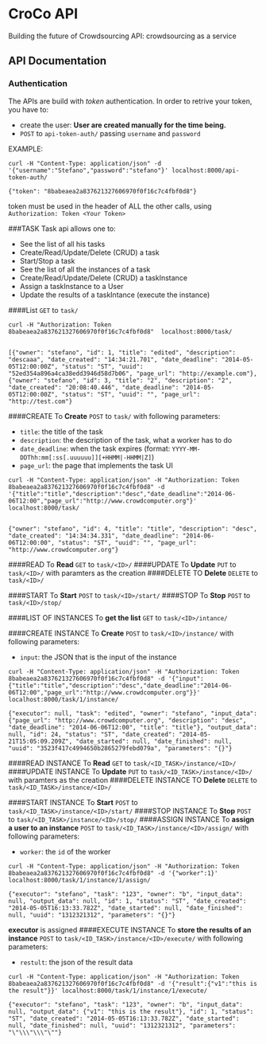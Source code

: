 # CroCo API


Building the future of Crowdsourcing API: crowdsourcing as a service

## API Documentation

### Authentication
The APIs are build with *token* authentication.
In order to retrive your token, you have to:
- create the user: **User are created manually for the time being.**
- `POST` to `api-token-auth/` passing `username` and `password`

EXAMPLE:
```
curl -H "Content-Type: application/json" -d '{"username":"Stefano","password":"stefano"}' localhost:8000/api-token-auth/

{"token": "8babeaea2a837621327606970f0f16c7c4fbf0d8"}
```

token must be used in the header of ALL the other calls, using  `Authorization: Token <Your Token>`

###TASK
Task api allows one to:
- See the list of all his tasks
- Create/Read/Update/Delete (CRUD) a task
- Start/Stop a task 
- See the list of all the instances of a task
- Create/Read/Update/Delete (CRUD) a taskInstance
- Assign a taskInstance to a User
- Update the results of a taskIntance (execute the instance) 

####List
`GET` to `task/`
```
curl -H "Authorization: Token 8babeaea2a837621327606970f0f16c7c4fbf0d8"  localhost:8000/task/


[{"owner": "stefano", "id": 1, "title": "edited", "description": "descaaa", "date_created": "14:34:21.701", "date_deadline": "2014-05-05T12:00:00Z", "status": "ST", "uuid": "52ed354a896a4ca38edd3946d58d7b06", "page_url": "http://example.com"}, {"owner": "stefano", "id": 3, "title": "2", "description": "2", "date_created": "20:08:40.446", "date_deadline": "2014-05-05T12:00:00Z", "status": "ST", "uuid": "", "page_url": "http://test.com"}
```

####CREATE
To **Create** `POST` to `task/` with following parameters:
- `title`: the title of the task
- `description`: the description of the task, what a worker has to do
- `date_deadline`: when the task expires (format: `YYYY-MM-DDThh:mm[:ss[.uuuuuu]][+HHMM|-HHMM|Z]`)
- `page_url`: the page that implements the task UI 

```
curl -H "Content-Type: application/json" -H "Authorization: Token 8babeaea2a837621327606970f0f16c7c4fbf0d8" -d '{"title":"title","description":"desc","date_deadline":"2014-06-06T12:00","page_url":"http://www.crowdcomputer.org"}' localhost:8000/task/


{"owner": "stefano", "id": 4, "title": "title", "description": "desc", "date_created": "14:34:34.331", "date_deadline": "2014-06-06T12:00:00", "status": "ST", "uuid": "", "page_url": "http://www.crowdcomputer.org"}
```
####READ
To **Read** `GET` to `task/<ID>/`
####UPDATE
To **Update** `PUT` to `task/<ID>/` with paramters as the creation
####DELETE
TO **Delete** `DELETE` to `task/<ID>/`

####START
To **Start** `POST` to `task/<ID>/start/`
####STOP
To **Stop** `POST` to `task/<ID>/stop/`

####LIST OF INSTANCES
To **get the list** `GET` to `task/<ID>/intance/`

####CREATE INSTANCE
To **Create** `POST` to `task/<ID>/instance/` with following parameters:
- `input`: the JSON that is the input of the instance

```
curl -H "Content-Type: application/json" -H "Authorization: Token 8babeaea2a837621327606970f0f16c7c4fbf0d8" -d '{"input":{"title":"title","description":"desc","date_deadline":"2014-06-06T12:00","page_url":"http://www.crowdcomputer.org"}}' localhost:8000/task/1/instance/

{"executor": null, "task": "edited", "owner": "stefano", "input_data": {"page_url": "http://www.crowdcomputer.org", "description": "desc", "date_deadline": "2014-06-06T12:00", "title": "title"}, "output_data": null, "id": 24, "status": "ST", "date_created": "2014-05-21T15:05:09.209Z", "date_started": null, "date_finished": null, "uuid": "3523f417c4994650b2865279febd079a", "parameters": "{}"}
```
####READ INSTANCE
To **Read** `GET` to `task/<ID_TASK>/instance/<ID>/`
####UPDATE INSTANCE
To **Update** `PUT` to `task/<ID_TASK>/instance/<ID>/` with paramters as the creation
####DELETE INSTANCE
TO **Delete** `DELETE` to `task/<ID_TASK>/instance/<ID>/`

####START INSTANCE
To **Start** `POST` to `task/<ID_TASK>/instance/<ID>/start/`
####STOP INSTANCE
To **Stop** `POST` to `task/<ID_TASK>/instance/<ID>/stop/`
####ASSIGN INSTANCE
To **assign a user to an instance** `POST` to `task/<ID_TASK>/instance/<ID>/assign/` with following parameters: 
- `worker`: the `id` of the worker

```
curl -H "Content-Type: application/json" -H "Authorization: Token 8babeaea2a837621327606970f0f16c7c4fbf0d8" -d '{"worker":1}' localhost:8000/task/1/instance/1/assign/

{"executor": "stefano", "task": "123", "owner": "b", "input_data": null, "output_data": null, "id": 1, "status": "ST", "date_created": "2014-05-05T16:13:33.782Z", "date_started": null, "date_finished": null, "uuid": "1312321312", "parameters": "{}"}
```
**executor** is assigned
####EXECUTE INSTANCE
To **store the results of an instance** `POST` to `task/<ID_TASK>/instance/<ID>/execute/`  with following parameters: 
- `restult`: the json of the result data

```
curl -H "Content-Type: application/json" -H "Authorization: Token 8babeaea2a837621327606970f0f16c7c4fbf0d8" -d '{"result":{"v1":"this is the result"}}' localhost:8000/task/1/instance/1/execute/

{"executor": "stefano", "task": "123", "owner": "b", "input_data": null, "output_data": {"v1": "this is the result"}, "id": 1, "status": "ST", "date_created": "2014-05-05T16:13:33.782Z", "date_started": null, "date_finished": null, "uuid": "1312321312", "parameters": "\"\\\"\\\"\""}

